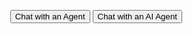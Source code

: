 <html>
   <script type='text/javascript'>
      function initEmbeddedMessaging() {
      	try {
      		embeddedservice_bootstrap.settings.language = 'en_US'; // For example, enter 'en' or 'en-US'
      		//Hiding Chat Button on page load
        	embeddedservice_bootstrap.settings.hideChatButtonOnLoad = true;
      
      		embeddedservice_bootstrap.init(
      			'00DSB00000FiY6z',
      			'MIAW_Agentforce',
      			'https://dsb00000fiy6z2af.test1.my.pc-rnd.site.com/ESWMIAWAgentforce1730200100175',
      			{
      				scrt2URL: 'https://dsb00000fiy6z2af.test1.my.pc-rnd.salesforce-scrt.com'
      			}
      		);
      	} catch (err) {
      		console.error('Error loading Embedded Messaging: ', err);
      	}
      };
   </script>
   <script type='text/javascript' src='https://dsb00000fiy6z2af.test1.my.pc-rnd.site.com/ESWMIAWAgentforce1730200100175/assets/js/bootstrap.min.js' onload='initEmbeddedMessaging()'></script>
  <div style="position: fixed; bottom: 35px; right: 35px;">
         <button onclick="launchChat('Agent')">
		 Chat with an Agent
	 </button>
         <button onclick="launchChat('AIAgent')">
		 Chat with an AI Agent
	 </button>
   </div>
   <script>
	function launchChat( agentType ) {
		console.log(
			'agentType is',
			agentType
		);
           embeddedservice_bootstrap.utilAPI.launchChat()
               .then(() => {
                   console.log(
                       'Successfully launched Messaging'
                   );
               }).catch(() => {
                   console.log(
                       'Some error occurred when launching Messaging'
                   );
               }).finally(() => {
                   console.log(
                       'Successfully launched Messaging - Finally'
                   );
               });
       }
   </script>
</html>
